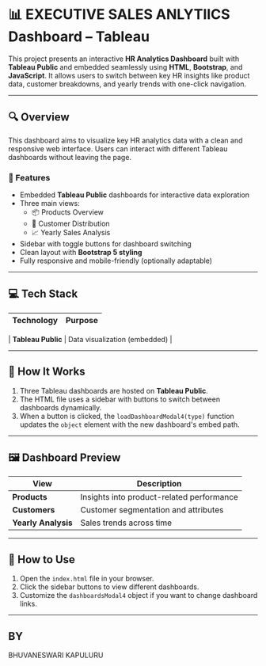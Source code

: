 # 📊 EXECUTIVE SALES ANLYTIICS  Dashboard – Tableau 

This project presents an interactive **HR Analytics Dashboard** built with **Tableau Public** and embedded seamlessly using **HTML**, **Bootstrap**, and **JavaScript**. It allows users to switch between key HR insights like product data, customer breakdowns, and yearly trends with one-click navigation.

---

## 🔍 Overview

This dashboard aims to visualize key HR analytics data with a clean and responsive web interface. Users can interact with different Tableau dashboards without leaving the page.

### 📌 Features

- Embedded **Tableau Public** dashboards for interactive data exploration
- Three main views:
  - 📦 Products Overview
  - 👥 Customer Distribution
  - 📈 Yearly Sales Analysis
- Sidebar with toggle buttons for dashboard switching
- Clean layout with **Bootstrap 5 styling**
- Fully responsive and mobile-friendly (optionally adaptable)

---

## 💻 Tech Stack

| Technology | Purpose |
|------------|---------|

| **Tableau Public** | Data visualization (embedded) |

---

## 🧠 How It Works

1. Three Tableau dashboards are hosted on **Tableau Public**.
2. The HTML file uses a sidebar with buttons to switch between dashboards dynamically.
3. When a button is clicked, the `loadDashboardModal4(type)` function updates the `object` element with the new dashboard's embed path.

---

## 🖼️ Dashboard Preview

| View | Description |
|------|-------------|
| **Products** | Insights into product-related performance |
| **Customers** | Customer segmentation and attributes |
| **Yearly Analysis** | Sales trends across time |

---

## 🚀 How to Use

1. Open the `index.html` file in your browser.
2. Click the sidebar buttons to view different dashboards.
3. Customize the `dashboardsModal4` object if you want to change dashboard links.

---
## BY
BHUVANESWARI KAPULURU 
